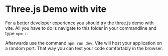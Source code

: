 <!-- @author: Maik Nesgutski -->
# Three.js Demo with vite

For a better developer experience you should try the three.js demo with vite. All you have to do is navigate to this folder in your commandline and type `npm i`.

Afterwards use the command `npm run dev`. Vite will host your application on a random port. That way you can test your code comfortably in the browser.